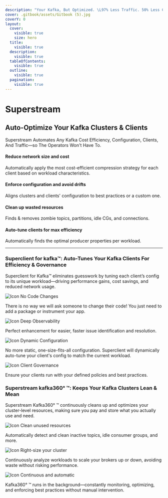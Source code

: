 ```yaml
---
description: "Your Kafka, But Optimized. \L97% Less Traffic. 50% Less Cost."
cover: .gitbook/assets/Gitbook (5).jpg
coverY: 0
layout:
  cover:
    visible: true
    size: hero
  title:
    visible: true
  description:
    visible: true
  tableOfContents:
    visible: true
  outline:
    visible: true
  pagination:
    visible: true
---
```


# Superstream

## Auto-Optimize Your Kafka Clusters & Clients

Superstream Automates Any Kafka Cost Efficiency, Configuration, Clients, And Traffic—so The Operators Won't Have To.

#### Reduce network size and cost

Automatically apply the most cost-efficient compression strategy for each client based on workload characteristics.

#### Enforce configuration and avoid drifts

Aligns clusters and clients' configuration to best practices or a custom one.

#### Clean up wasted resources

Finds & removes zombie topics, partitions, idle CGs, and connections.

#### Auto-tune clients for max efficiency

Automatically finds the optimal producer properties per workload.

***

### Superclient for kafka™: Auto-Tunes Your Kafka Clients For Efficiency & Governance

Superclient for Kafka™ eliminates guesswork by tuning each client’s config to its unique workload—driving performance gains, cost savings, and reduced network usage.

![Icon](https://cdn.prod.website-files.com/6834bf545aa0a8461c3bc7e7/6834bf545aa0a8461c3bcad0_Vector%20\(52\).svg) No Code Changes

There is no way we will ask someone to change their code! You just need to add a package or instrument your app.

![Icon](https://cdn.prod.website-files.com/6834bf545aa0a8461c3bc7e7/6834bf545aa0a8461c3bcad0_Vector%20\(52\).svg) Deep Observability

Perfect enhancement for easier, faster issue identification and resolution.

![Icon](https://cdn.prod.website-files.com/6834bf545aa0a8461c3bc7e7/6834bf545aa0a8461c3bcad0_Vector%20\(52\).svg) Dynamic Configuration

No more static, one-size-fits-all configuration. Superclient will dynamically auto-tune your client's config to match the current workload.

![Icon](https://cdn.prod.website-files.com/6834bf545aa0a8461c3bc7e7/6834bf545aa0a8461c3bcad0_Vector%20\(52\).svg) Client Governance

Ensure your clients run with your defined policies and best practices.

### Superstream kafka360° ™: Keeps Your Kafka Clusters Lean & Mean

Superstream Kafka360° ™ continuously cleans up and optimizes your cluster-level resources, making sure you pay and store what you actually use and need.

![Icon](https://cdn.prod.website-files.com/6834bf545aa0a8461c3bc7e7/6834bf545aa0a8461c3bcad0_Vector%20\(52\).svg) Clean unused resources

Automatically detect and clean inactive topics, idle consumer groups, and more.

![Icon](https://cdn.prod.website-files.com/6834bf545aa0a8461c3bc7e7/6834bf545aa0a8461c3bcad0_Vector%20\(52\).svg) Right-size your cluster

Continuously analyze workloads to scale your brokers up or down, avoiding waste without risking performance.

![Icon](https://cdn.prod.website-files.com/6834bf545aa0a8461c3bc7e7/6834bf545aa0a8461c3bcad0_Vector%20\(52\).svg) Continuous and automatic

Kafka360° ™ runs in the background—constantly monitoring, optimizing, and enforcing best practices without manual intervention.
